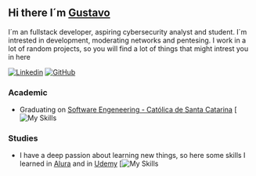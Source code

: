 ## Hi there I´m [Gustavo](https://github.com/GustavoSRodriguess)
I´m an  fullstack developer, aspiring cybersecurity analyst and student. I´m intrested in development, moderating networks and pentesing. I work in a lot of random projects, so you will find a lot of things that might intrest you in here
  <div>

   [![Linkedin](https://img.shields.io/badge/Eric%20H.%20Massaneiro-%231DA1F2.svg?style=flat-square&logo=Linkedin&logoColor=white)](https://in.ericmassaneiro.dev/)
   [![GitHub](https://img.shields.io/badge/EikkoMass-12100E.svg?style=flat-square&logo=github&logoColor=white)](https://hub.ericmassaneiro.dev/)
  </div>
  
### **Academic**
- Graduating on [Software Engeneering - Católica de Santa Catarina](https://www.catolicasc.org.br)
[![My Skills](https://skillicons.dev/icons?i=vscode,cs,c,js,nodejs,html,css,mysql,unity)

### **Studies**
- I have a deep passion about learning new things, so here some skills I learned in [Alura](https://www.alura.com.br) and in [Udemy](https://www.udemy.com)
[![My Skills](https://skillicons.dev/icons?i=react,tailwind,docker,git,github,dotnet,aws)
<!--
**GustavoSRodriguess/GustavoSRodriguess** is a ✨ _special_ ✨ repository because its `README.md` (this file) appears on your GitHub profile.

Here are some ideas to get you started:

- 🔭 I’m currently working on ...
- 🌱 I’m currently learning ...
- 👯 I’m looking to collaborate on ...
- 🤔 I’m looking for help with ...
- 💬 Ask me about ...
- 📫 How to reach me: ...
- 😄 Pronouns: ...
- ⚡ Fun fact: ...
-->
